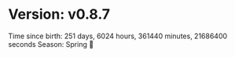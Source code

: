 # Version: v0.8.7
Time since birth: 251 days, 6024 hours, 361440 minutes, 21686400 seconds
Season: Spring 🌸
